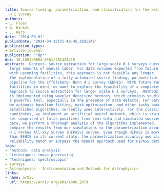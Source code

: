 ```yaml
---
title: Source finding, parametrization, and classification for the extragalactic Effelsberg-Bonn
  H i Survey
authors:
- L. Flöer
- B. Winkel
- J. Kerp
date: '2014-09-01'
publishDate: '2024-04-15T21:48:45.368114Z'
publication_types:
- article-journal
publication: '*åp*'
doi: 10.1051/0004-6361/201424415
abstract: 'Context. Source extraction for large-scale H i surveys currently involves
  large amounts of manual labor. For data volumes expected from future H i surveys
  with upcoming facilities, this approach is not feasible any longer.  Aims: We describe
  the implementation of a fully automated source finding, parametrization, and classification
  pipeline for the Effelsberg- Bonn H i Survey (EBHIS). With future radio astronomical
  facilities in mind, we want to explore the feasibility of a completely automated
  approach to source extraction for large- scale H i surveys.  Methods: Source finding
  is implemented using wavelet denoising methods, which previous studies show to be
  a powerful tool, especially in the presence of data defects. For parametrization,
  we automate baseline fitting, mask optimization, and other tasks based on well-
  established algorithms, currently used interactively. For the classification of
  candidates, we implement an artificial neural network, which is trained on a candidate
  set comprised of false positives from real data and simulated sources. Using simulated
  data, we perform a thorough analysis of the algorithms implemented.  Results: We
  compare the results from our simulations to the parametrization accuracy of the
  H i Parkes All-Sky Survey (HIPASS) survey. Even though HIPASS is more sensitive
  than EBHIS in its current state, the parametrization accuracy and classification
  reliability match or surpass the manual approach used for HIPASS data.'
tags:
- 'methods: data analysis'
- 'techniques: image processing'
- 'techniques: spectroscopic'
- surveys
- Astrophysics - Instrumentation and Methods for Astrophysics
links:
- name: arXiv
  url: https://arxiv.org/abs/1408.2079
---
```

